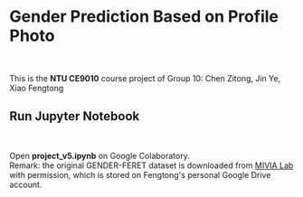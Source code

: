 # Gender Prediction Based on Profile Photo
 <br>
 
 This is the __NTU CE9010__ course project of Group 10: Chen Zitong, Jin Ye, Xiao Fengtong
 
## Run Jupyter Notebook
  <br>
  
  Open **project_v5.ipynb** on Google Colaboratory.
  <br>
  Remark: the original GENDER-FERET dataset is downloaded from [MIVIA Lab] with permission, which is stored on Fengtong's personal Google Drive account.
  
  [MIVIA Lab]: http://mivia.unisa.it/datasets/video-analysis-datasets/gender-recognition-dataset/
